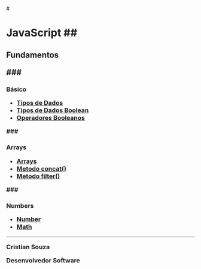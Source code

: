 #<h1>JavaScript
##<h2> Fundamentos

###<h3>Básico
- [Tipos de Dados](https://javascript.info/types)
- [Tipos de Dados Boolean](https://javascript.info/types#boolean-logical-type)
- [Operadores Booleanos](https://javascript.info/logical-operators) 
  
###<h3> Arrays
- [Arrays](https://javascript.info/array)
- [Metodo concat()](https://developer.mozilla.org/pt-BR/docs/Web/JavaScript/Reference/Global_Objects/Array/concat)
- [Metodo filter()](https://developer.mozilla.org/pt-BR/docs/Web/JavaScript/Reference/Global_Objects/Array/concat)

###<h3> Numbers
- [Number](https://developer.mozilla.org/pt-BR/docs/Web/JavaScript/Reference/Global_Objects/Number)
- [Math](https://developer.mozilla.org/pt-BR/docs/Web/JavaScript/Reference/Global_Objects/Math)

---
<p>Cristian Souza
<p>Desenvolvedor Software










